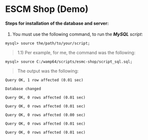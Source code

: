 # ESCM Shop (Demo)

#### Steps for installation of the database and server:

1) You must use the following command, to run the **_MySQL_** _script_:
````
mysql> source the/path/to/your/script;
````
> 1.1) Per example, for me, the command was the following:
````
mysql> source C:/wamp64/scripts/esmc-shop/script_sql.sql;
````
> The output was the following:
````
Query OK, 1 row affected (0.01 sec)

Database changed

Query OK, 0 rows affected (0.01 sec)

Query OK, 0 rows affected (0.01 sec)

Query OK, 0 rows affected (0.00 sec)

Query OK, 0 rows affected (0.01 sec)

Query OK, 0 rows affected (0.01 sec)
````
